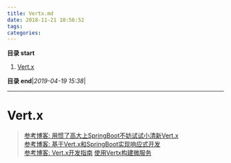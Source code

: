 ```yaml
---
title: Vertx.md
date: 2018-11-21 10:56:52
tags: 
categories: 
---
```


**目录 start**
 
1. [Vert.x](#vertx)

**目录 end**|_2019-04-19 15:38_|
****************************************
# Vert.x

> [参考博客: 用惯了高大上SpringBoot不妨试试小清新Vert.x](https://segmentfault.com/a/1190000011763020)  
[参考博客: 基于Vert.x和SpringBoot实现响应式开发](http://www.jdon.com/47806)  
[参考博客: Vert.x开发指南](http://blog.csdn.net/chszs/article/details/8949559)
[使用Vertx构建微服务](http://www.cnblogs.com/luxiaoxun/p/7693640.html)
